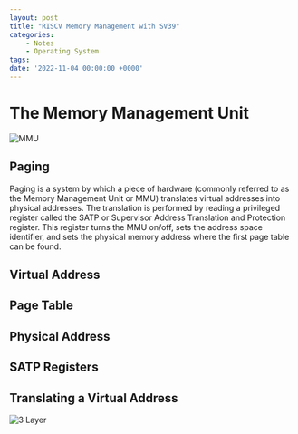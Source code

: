 ```yaml
---
layout: post
title: "RISCV Memory Management with SV39"
categories:
    - Notes
    - Operating System
tags:
date: '2022-11-04 00:00:00 +0000'
--- 
```


# The Memory Management Unit

![MMU](https://s2.loli.net/2022/11/05/TDNbircV8np456Q.png)

## Paging
Paging is a system by which a piece of hardware (commonly referred to as the Memory Management Unit or MMU) translates virtual addresses into physical addresses. The translation is performed by reading a privileged register called the SATP or Supervisor Address Translation and Protection register. This register turns the MMU on/off, sets the address space identifier, and sets the physical memory address where the first page table can be found.

## Virtual Address
## Page Table
## Physical Address
## SATP Registers
## Translating a Virtual Address
![3 Layer](https://ucore-rv-64.github.io/uCore-RV-64-doc/_images/sv39-full.png)